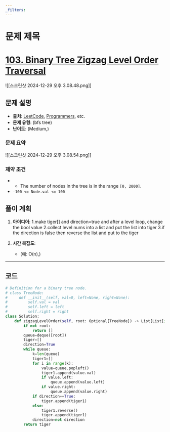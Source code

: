 ```yaml
---
_filters:
---
```


# 문제 제목
# [103. Binary Tree Zigzag Level Order Traversal](https://leetcode.com/problems/binary-tree-zigzag-level-order-traversal/)
![[스크린샷 2024-12-29 오후 3.08.48.png]]


## 문제 설명
- **출처**: [LeetCode](https://leetcode.com), [Programmers](https://programmers.co.kr), etc.
- **문제 유형**: (bfs tree)
- **난이도**: (Medium,)


### 문제 요약
![[스크린샷 2024-12-29 오후 3.08.54.png]]

### 제약 조건
- - The number of nodes in the tree is in the range `[0, 2000]`.
- `-100 <= Node.val <= 100`



## 풀이 계획
1. **아이디어**: 
   1.make tiger[] and direction=true and after a level loop, change the bool value
	2.collect level nums into a list and put the list into tiger
	3.if the direction is false then reverse the list and put to the tiger

3. **시간 복잡도**:
   - (예: O(n),)

---

## 코드
```python
# Definition for a binary tree node.
# class TreeNode:
#     def __init__(self, val=0, left=None, right=None):
#         self.val = val
#         self.left = left
#         self.right = right
class Solution:
    def zigzagLevelOrder(self, root: Optional[TreeNode]) -> List[List[int]]:
        if not root:
            return []
        queue=deque([root])
        tiger=[]
        direction=True
        while queue:
            k=len(queue)
            tiger1=[]
            for i in range(k):
                value=queue.popleft()
                tiger1.append(value.val)
                if value.left:
                    queue.append(value.left)
                if value.right:
                    queue.append(value.right)
            if direction==True:
                tiger.append(tiger1)
            else:
                tiger1.reverse()
                tiger.append(tiger1)
            direction=not direction
        return tiger
